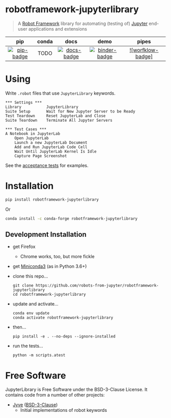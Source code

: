 # robotframework-jupyterlibrary

> A [Robot Framework][] library for automating (testing of) [Jupyter][] end-user
> applications and extensions

[robot framework]: http://robotframework.org
[jupyter]: https://jupyter.org

|          pip          | conda |          docs           |            demo             |             pipes             |
| :-------------------: | :---: | :---------------------: | :-------------------------: | :---------------------------: |
| [![pip-badge][]][pip] | TODO  | [![docs-badge][]][docs] | [![binder-badge][]][binder] | [![worfklow-badge]][workflow] |

# Using

Write `.robot` files that use `JupyterLibrary` keywords.

```robotframework
*** Settings ***
Library           JupyterLibrary
Suite Setup       Wait for New Jupyter Server to be Ready
Test Teardown     Reset JupyterLab and Close
Suite Teardown    Terminate All Jupyter Servers

*** Test Cases ***
A Notebook in JupyterLab
    Open JupyterLab
    Launch a new JupyterLab Document
    Add and Run JupyterLab Code Cell
    Wait Until JupyterLab Kernel Is Idle
    Capture Page Screenshot
```

See the [acceptance tests][] for examples.

# Installation

```bash
pip install robotframework-jupyterlibrary
```

Or

```bash
conda install -c conda-forge robotframework-jupyterlibrary
```

## Development Installation

- get Firefox
  - Chrome works, too, but more fickle
- get [Miniconda3][] (as in Python 3.6+)
- clone this repo...

      git clone https://github.com/robots-from-jupyter/robotframework-jupyterlibrary
      cd robotframework-jupyterlibrary

- update and activate...

      conda env update
      conda activate robotframework-jupyterlibrary

- then...

      pip install -e . --no-deps --ignore-installed

- run the tests...

      python -m scripts.atest

# Free Software

JupyterLibrary is Free Software under the BSD-3-Clause License. It contains code
from a number of other projects:

- [Jyve][] ([BSD-3-Clause][jyve-license])
  - Initial implementations of robot keywords

[acceptance tests]:
  https://github.com/robots-from-jupyter/robotframework-jupyterlab
[miniconda3]: https://conda.io/miniconda.html
[binder-badge]: https://mybinder.org/badge_logo.svg
[binder]:
  https://mybinder.org/v2/gh/robots-from-jupyter/robotframework-jupyterlibrary/master?urlpath=lab/tree/README.md
[workflow-badge]:
  https://github.com/bollwyvl/robotframework-jupyterlibrary/workflows/CI/badge.svg
[workflow]:
  https://github.com/bollwyvl/robotframework-jupyterlibrary/actions?query=branch%3Amaster+workflow%3ACI
[docs-badge]:
  https://readthedocs.org/projects/robotframework-jupyterlibrary/badge/?version=latest
[pip-badge]: https://img.shields.io/pypi/v/robotframework-jupyterlibrary.svg
[pip]: https://pypi.org/project/robotframework-jupyterlibrary
[docs]: https://robotframework-jupyterlibrary.readthedocs.io
[seleniumlibrary]: https://github.com/robotframework/SeleniumLibrary
[selibrary-license]:
  https://github.com/robotframework/SeleniumLibrary/blob/master/LICENSE.txt
[jyve]: https://github.com/deathbeds/jyve
[jyve-license]: https://github.com/deathbeds/jyve/blob/master/LICENSE
